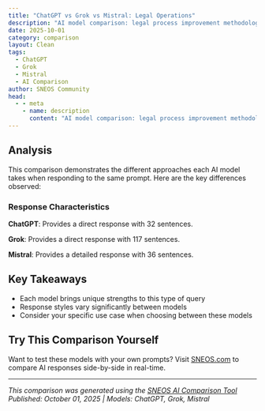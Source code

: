 ```yaml
---
title: "ChatGPT vs Grok vs Mistral: Legal Operations"
description: "AI model comparison: legal process improvement methodologies..."
date: 2025-10-01
category: comparison
layout: Clean
tags:
  - ChatGPT
  - Grok
  - Mistral
  - AI Comparison
author: SNEOS Community
head:
  - - meta
    - name: description
      content: "AI model comparison: legal process improvement methodologies..."
---
```


<ChatComparison
  title="ChatGPT vs Grok vs Mistral: Legal Operations"
  prompt="legal process improvement methodologies"
  :responses='{
    "ChatGPT": "Legal process improvement methodologies are structured approaches aimed at enhancing the efficiency, effectiveness, and quality of legal services and operations. These methodologies often borrow from general process improvement and operational excellence principles but are tailored to the unique needs and constraints of legal work.\n\nHere are some commonly used legal process improvement methodologies:\n\n1. **Lean Legal**  \n   - Originates from Lean principles used in manufacturing and service industries.  \n   - Focuses on eliminating waste (non-value-adding activities) in legal processes to reduce costs and cycle times.  \n   - Emphasizes continuous improvement and empowering teams.  \n   - Tools: Value stream mapping, 5S, Kaizen events, visual management.\n\n2. **Six Sigma**  \n   - Uses data-driven techniques to reduce defects and variability in legal processes.  \n   - Employs the DMAIC framework: Define, Measure, Analyze, Improve, and Control.  \n   - Suitable for improving accuracy, consistency, and predictability in legal deliverables.\n\n3. **Continuous Improvement (CI)**  \n   - A philosophy that encourages ongoing efforts to improve products, services, or processes.  \n   - In legal settings, this may include regular feedback loops, process reviews, and incremental changes.\n\n4. **Design Thinking**  \n   - User-centered approach focusing on understanding client needs, brainstorming innovative solutions, prototyping, and testing.  \n   - Helps law firms and legal departments redesign processes and services that better meet client expectations.\n\n5. **Agile Methodology**  \n   - Originally from software development, Agile can be adapted for legal teams to enhance collaboration, flexibility, and responsiveness.  \n   - Processes legal projects in iterative cycles (sprints) with regular reviews and adjustments.\n\n6. **Business Process Management (BPM)**  \n   - Involves mapping, analyzing, and optimizing end-to-end legal processes.  \n   - Often supported by technology/tools for automation and monitoring.\n\n7. **Total Quality Management (TQM)**  \n   - Focus on quality enhancements throughout the organization.  \n   - Promotes a culture where every member is responsible for quality and continuous improvement.\n\n8. **Kaizen**  \n   - Japanese term meaning \u0022change for the better.\u0022  \n   - Involves small, incremental changes made by employees at all levels to improve processes.\n\n### Applications in Legal Settings\n- Contract lifecycle management improvements  \n- E-discovery process optimization  \n- Legal intake and triage process streamlining  \n- Compliance and risk management process enhancements  \n- Document automation and standardization  \n- Matter budgeting and forecasting improvements  \n\n### Summary  \nLegal process improvement methodologies blend operational excellence frameworks like Lean, Six Sigma, and Agile with legal-specific adjustments. Choosing the right methodology depends on the organization\u0027s goals, culture, and specific process challenges.\n\nIf you want, I can provide examples of tools and techniques for any of these methodologies or how to implement them in a legal department.",
    "Grok": "Legal process improvement (LPI) methodologies are structured approaches used to enhance the efficiency, effectiveness, and quality of legal services and operations within law firms, corporate legal departments, or other legal environments. These methodologies draw from various disciplines, including business process improvement, project management, and technology optimization. Below are some key methodologies and frameworks commonly applied to legal process improvement:\n\n---\n\n### 1. **Lean Six Sigma**\n   - **Overview**: Lean Six Sigma combines Lean principles (eliminating waste) with Six Sigma techniques (reducing variation) to improve processes by making them more efficient and client-focused.\n   - **Application in Legal**:\n     - **Lean**: Streamlining case management workflows, reducing redundant tasks (e.g., manual document handling), and focusing on value-added activities for clients.\n     - **Six Sigma**: Using data-driven approaches to minimize errors in legal research, contract drafting, or billing processes.\n   - **Key Tools**:\n     - DMAIC (Define, Measure, Analyze, Improve, Control) framework for problem-solving.\n     - Value Stream Mapping to identify inefficiencies in legal workflows.\n     - Root Cause Analysis to address recurring issues (e.g., delays in case progression).\n   - **Benefits**: Reduces costs, improves turnaround times, and enhances client satisfaction through consistent quality.\n   - **Example**: A law firm might use Lean Six Sigma to reduce the time spent on document review by automating repetitive tasks and standardizing templates.\n\n---\n\n### 2. **Legal Project Management (LPM)**\n   - **Overview**: LPM adapts project management principles to legal work, treating cases, transactions, or matters as projects with defined scopes, timelines, budgets, and deliverables.\n   - **Application in Legal**:\n     - Breaking down complex legal matters into manageable phases (e.g., discovery, negotiation, litigation).\n     - Setting clear objectives, timelines, and resource allocations for each phase.\n     - Using tools like Gantt charts or project management software (e.g., Asana, Trello, or Clio) to track progress.\n   - **Key Components**:\n     - Scope definition and client alignment.\n     - Budgeting and cost control (e.g., alternative fee arrangements).\n     - Risk management and contingency planning.\n   - **Benefits**: Improves predictability of outcomes, enhances communication with clients, and ensures matters are completed on time and within budget.\n   - **Example**: Managing a merger and acquisition deal by defining milestones for due diligence, contract drafting, and regulatory approvals.\n\n---\n\n### 3. **Design Thinking**\n   - **Overview**: Design Thinking is a human-centered, iterative methodology focused on understanding client needs, ideating solutions, prototyping, and testing to improve processes or services.\n   - **Application in Legal**:\n     - Developing client-friendly solutions, such as simplifying legal documents or creating user-friendly online portals for legal advice.\n     - Redesigning internal processes to enhance lawyer-client collaboration.\n     - Innovating legal service delivery models (e.g., subscription-based legal services).\n   - **Key Phases**:\n     - Empathize: Understand client pain points and needs.\n     - Define: Clearly articulate the problem or opportunity.\n     - Ideate: Brainstorm creative solutions.\n     - Prototype: Develop small-scale tests of new ideas.\n     - Test: Implement and refine based on feedback.\n   - **Benefits**: Encourages innovation, improves client experience, and fosters a culture of continuous improvement.\n   - **Example**: A legal department might use Design Thinking to create a more accessible contract review process for non-legal stakeholders by simplifying terminology and introducing visual aids.\n\n---\n\n### 4. **Business Process Reengineering (BPR)**\n   - **Overview**: BPR involves the radical redesign of processes to achieve dramatic improvements in performance, cost, quality, and speed.\n   - **Application in Legal**:\n     - Overhauling outdated billing systems to implement transparent, client-friendly pricing structures.\n     - Redesigning intake processes for new clients to reduce onboarding time.\n     - Integrating technology (e.g., eDiscovery tools) to completely transform document management.\n   - **Key Steps**:\n     - Identify critical processes for improvement.\n     - Analyze existing workflows and pinpoint inefficiencies.\n     - Redesign processes from the ground up, often leveraging technology.\n     - Implement and monitor the new processes.\n   - **Benefits**: Achieves significant cost reductions and efficiency gains, often by eliminating non-value-added steps.\n   - **Example**: A law firm might reengineer its case intake process by implementing an automated client portal, eliminating manual data entry, and reducing errors.\n\n---\n\n### 5. **Technology-Driven Process Improvement**\n   - **Overview**: Leveraging legal technology (LegalTech) to automate repetitive tasks, improve accuracy, and enhance access to data.\n   - **Application in Legal**:\n     - Using Artificial Intelligence (AI) tools for contract analysis (e.g., Kira Systems, LawGeex) to identify risks and clauses faster.\n     - Implementing document management systems (e.g., iManage) to centralize and streamline access to legal documents.\n     - Adopting eDiscovery platforms to manage large volumes of data in litigation.\n   - **Key Tools**:\n     - Case management software (e.g., Clio, PracticePanther).\n     - Workflow automation tools for routine tasks like client intake or billing.\n     - Data analytics for predicting case outcomes or optimizing resource allocation.\n   - **Benefits**: Reduces manual workload, minimizes errors, and allows lawyers to focus on high-value strategic work.\n   - **Example**: A corporate legal team might use AI to automate the review of NDAs, cutting review time by 50%.\n\n---\n\n### 6. **Agile Methodology**\n   - **Overview**: Agile is an iterative and flexible approach to project management and process improvement, emphasizing collaboration, adaptability, and incremental progress.\n   - **Application in Legal**:\n     - Breaking legal matters into smaller, manageable \u0022sprints\u0022 to address urgent tasks while maintaining flexibility for changing client needs.\n     - Collaborating closely with clients and cross-functional teams through regular feedback loops.\n     - Prioritizing deliverables based on client value.\n   - **Key Concepts**:\n     - Scrum framework for team collaboration.\n     - Kanban boards for visualizing workflows and managing workloads.\n     - Daily stand-up meetings to address bottlenecks.\n   - **Benefits**: Increases responsiveness to client needs, fosters collaboration, and allows for continuous improvement.\n   - **Example**: A legal team working on regulatory compliance might use Agile to quickly adapt to evolving laws by prioritizing urgent tasks in short sprints.\n\n---\n\n### 7. **Total Quality Management (TQM)**\n   - **Overview**: TQM is a management approach focused on long-term success through continuous improvement of processes, products, and services with a strong emphasis on customer satisfaction.\n   - **Application in Legal**:\n     - Implementing quality control measures in legal deliverables, such as peer reviews for briefs or contracts.\n     - Gathering client feedback through surveys to identify areas for improvement.\n     - Training staff to maintain consistent service quality.\n   - **Key Principles**:\n     - Customer focus (client satisfaction as the ultimate goal).\n     - Continuous improvement of processes.\n     - Employee involvement and training.\n   - **Benefits**: Builds client trust, improves service consistency, and reduces errors in legal work.\n   - **Example**: A law firm might adopt TQM by creating a checklist for litigation filings to ensure accuracy and compliance with court rules.\n\n---\n\n### 8. **Client Value Mapping**\n   - **Overview**: This methodology focuses on aligning legal processes with client expectations by identifying what clients truly value and eliminating activities that do not add value.\n   - **Application in Legal**:\n     - Analyzing client feedback to prioritize services (e.g., faster response times over detailed reporting if that\u2019s what clients prefer).\n     - Adjusting fee structures to reflect client priorities, such as fixed fees for predictable costs.\n   - **Key Steps**:\n     - Map out the client journey and touchpoints.\n     - Identify value-adding vs. non-value-adding activities.\n     - Optimize processes to focus on delivering client value.\n   - **Benefits**: Enhances client satisfaction, builds loyalty, and differentiates the firm from competitors.\n   - **Example**: A corporate legal department might streamline routine contract approvals to deliver faster turnaround times, which clients value most.\n\n---\n\n### Challenges in Implementing Legal Process Improvement\n   - **Resistance to Change**: Lawyers and staff may resist adopting new methodologies or technologies due to traditional mindsets or fear of disruption.\n   - **Data Limitations**: Legal processes often lack standardized data, making it hard to measure performance or identify inefficiencies.\n   - **Client Expectations**: Balancing process improvements with personalized client service can be challenging.\n   - **Cost of Implementation**: Initial investments in training, technology, or consultants may be high.\n\n---\n\n### Best Practices for Successful Implementation\n   - **Start Small**: Pilot new methodologies on a single process or team before scaling up.\n   - **Engage Stakeholders**: Involve lawyers, staff, and clients early to build buy-in and address concerns.\n   - **Leverage Technology**: Use LegalTech tools to automate repetitive tasks and gather data for analysis.\n   - **Measure Outcomes**: Define key performance indicators (KPIs) such as cost savings, client satisfaction, or time-to-resolution to track success.\n   - **Continuous Learning**: Foster a culture of ongoing improvement by regularly reviewing and refining processes.\n\n---\n\nBy adopting these legal process improvement methodologies, firms and legal departments can enhance operational efficiency, reduce costs, improve client satisfaction, and stay competitive in a rapidly evolving legal landscape. If you\u2019re looking to apply a specific methodology to a particular legal process, feel free to provide more details for a tailored approach!",
    "Mistral": "Legal process improvement methodologies are designed to enhance the efficiency, effectiveness, and quality of legal services. Several methodologies can be applied to legal processes, drawing from various disciplines such as project management, quality management, and business process improvement. Here are some key methodologies:\n\n1. **Lean Six Sigma**:\n   - **Lean**: Focuses on eliminating waste and improving flow in processes. In the legal context, this could involve streamlining document review processes, reducing unnecessary steps in case management, and optimizing workflows.\n   - **Six Sigma**: Emphasizes reducing variability and defects in processes. This can be applied to legal processes to ensure consistency and accuracy in tasks such as contract drafting, compliance checks, and client communications.\n\n2. **Agile**:\n   - Originally developed for software development, Agile methodologies can be adapted for legal processes to promote flexibility, collaboration, and iterative improvement. This can involve breaking down large projects into smaller, manageable tasks and regularly reviewing progress to make necessary adjustments.\n\n3. **Kaizen**:\n   - A Japanese term meaning \u0022continuous improvement,\u0022 Kaizen involves making small, incremental changes to processes to improve efficiency and quality. In a legal setting, this could involve regularly reviewing and refining processes such as client intake, case management, and billing.\n\n4. **Total Quality Management (TQM)**:\n   - TQM focuses on continuous improvement in quality and customer satisfaction. In legal services, this could involve implementing quality control measures, such as regular audits of legal documents, client feedback mechanisms, and training programs for staff.\n\n5. **Business Process Reengineering (BPR)**:\n   - BPR involves a fundamental rethinking and radical redesign of business processes to achieve dramatic improvements in critical, contemporary measures of performance, such as cost, quality, service, and speed. In legal services, this could involve a complete overhaul of existing processes to adopt new technologies or methodologies.\n\n6. **Legal Project Management (LPM)**:\n   - LPM applies project management principles to legal matters to improve efficiency, predictability, and client satisfaction. This involves planning, executing, and closing legal projects, with a focus on scope, time, cost, and quality.\n\n7. **Design Thinking**:\n   - Design thinking is a human-centered approach to problem-solving that involves empathizing with users, defining problems, ideating solutions, prototyping, and testing. In legal services, this could involve redesigning client interactions, improving user experience in legal technology, and developing innovative legal solutions.\n\n8. **Process Mapping**:\n   - Process mapping involves creating visual representations of workflows to identify inefficiencies and areas for improvement. This can be particularly useful in legal services for understanding complex processes and identifying bottlenecks.\n\n9. **Automation and Technology Integration**:\n   - Utilizing legal technology and automation tools can significantly improve legal processes. This includes document automation, case management software, e-discovery tools, and artificial intelligence for legal research and contract review.\n\n10. **Change Management**:\n    - Effective change management is crucial for implementing process improvements. This involves preparing, supporting, and helping individuals, teams, and organizations in making organizational change.\n\nBy adopting these methodologies, legal professionals can enhance their processes, improve client satisfaction, and achieve better outcomes. The choice of methodology will depend on the specific needs and goals of the legal practice or organization."
  }'
  published-date="21:50"
/>

## Analysis

This comparison demonstrates the different approaches each AI model takes when responding to the same prompt. Here are the key differences observed:

### Response Characteristics

**ChatGPT**: Provides a direct response with 32 sentences. 

**Grok**: Provides a direct response with 117 sentences. 

**Mistral**: Provides a detailed response with 36 sentences. 

## Key Takeaways

- Each model brings unique strengths to this type of query
- Response styles vary significantly between models
- Consider your specific use case when choosing between these models

## Try This Comparison Yourself

Want to test these models with your own prompts? Visit [SNEOS.com](https://sneos.com) to compare AI responses side-by-side in real-time.

---

*This comparison was generated using the [SNEOS AI Comparison Tool](https://sneos.com)*
*Published: October 01, 2025 | Models: ChatGPT, Grok, Mistral*
